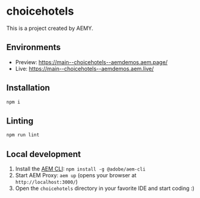 # choicehotels

This is a project created by AEMY.

## Environments

- Preview: https://main--choicehotels--aemdemos.aem.page/
- Live: https://main--choicehotels--aemdemos.aem.live/

## Installation

```sh
npm i
```

## Linting

```sh
npm run lint
```

## Local development

1. Install the [AEM CLI](https://github.com/adobe/helix-cli): `npm install -g @adobe/aem-cli`
1. Start AEM Proxy: `aem up` (opens your browser at `http://localhost:3000/`)
1. Open the `choicehotels` directory in your favorite IDE and start coding :)